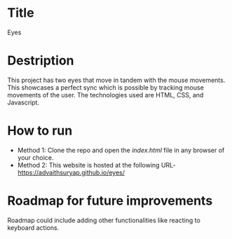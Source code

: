 # Title
Eyes

# Destription
This project has two eyes that move in tandem with the mouse movements. This showcases a perfect sync which is possible by tracking mouse movements of the user. The technologies used are HTML, CSS, and Javascript. 

# How to run
* Method 1: Clone the repo and open the _index.html_ file in any browser of your choice.
* Method 2: This website is hosted at the following URL- https://advaithsuryap.github.io/eyes/

# Roadmap for future improvements
Roadmap could include adding other functionalities like reacting to keyboard actions. 
